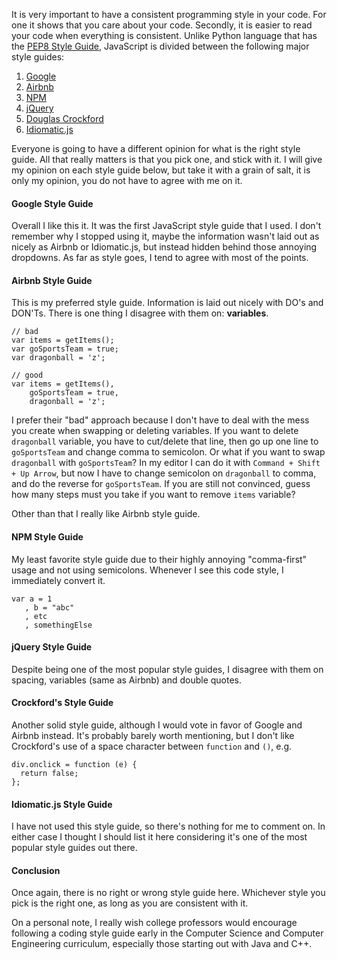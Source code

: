 It is very important to have a consistent programming style in your code. For one
it shows that you care about your code. Secondly, it is easier to read your code
when everything is consistent. Unlike Python language that has the
[PEP8 Style Guide](http://legacy.python.org/dev/peps/pep-0008/), JavaScript
is divided between the following major style guides:

1. [Google](https://google-styleguide.googlecode.com/svn/trunk/javascriptguide.xml)
2. [Airbnb <i class="fa fa-star"></i>](https://github.com/airbnb/javascript)
3. [NPM](https://www.npmjs.org/doc/misc/npm-coding-style.html)
4. [jQuery](https://contribute.jquery.org/style-guide/js/)
5. [Douglas Crockford](http://javascript.crockford.com/code.html)
6. [Idiomatic.js](https://github.com/rwaldron/idiomatic.js)

<div class="alert alert-info">
<i class="fa fa-info"></i> Everyone is going to have a different opinion for what is the right style guide.
All that really matters is that you pick one, and stick with it. I will give
my opinion on each style guide below, but take it with a grain of salt, it is only
my opinion, you do not have to agree with me on it.
</div>

#### Google Style Guide
Overall I like this it. It was the first JavaScript style guide that I used. I
don't remember why I stopped using it, maybe the information wasn't laid out as
nicely as Airbnb or Idiomatic.js, but instead hidden behind those annoying
dropdowns. As far as style goes, I tend to agree with most of the points.

#### Airbnb Style Guide
This is my preferred style guide. Information is laid out nicely with DO's and
DON'Ts. There is one thing I disagree with them on: **variables**.

```
// bad
var items = getItems();
var goSportsTeam = true;
var dragonball = 'z';

// good
var items = getItems(),
    goSportsTeam = true,
    dragonball = 'z';
```

I prefer their "bad" approach because I don't have to deal with the mess you create
when swapping or deleting variables. If you want to delete `dragonball` variable,
you have to cut/delete that line, then go up one line to `goSportsTeam` and change comma to semicolon.
Or what if you want to swap `dragonball` with `goSportsTeam`? In my editor
I can do it with `Command + Shift + Up Arrow`, but now I have to change semicolon
on `dragonball` to comma, and do the reverse for `goSportsTeam`. If you are still
not convinced, guess how many steps must you take if you want to remove `items`
variable?

Other than that I really like Airbnb style guide.

#### NPM Style Guide
My least favorite style guide due to their highly annoying "comma-first" usage
and not using semicolons. Whenever I see this code style, I immediately convert it.

```
var a = 1
   , b = "abc"
   , etc
   , somethingElse
```

#### jQuery Style Guide
Despite being one of the most popular style guides, I disagree with them on
spacing, variables (same as Airbnb) and double quotes.

#### Crockford's Style Guide
Another solid style guide, although I would vote in favor of Google and Airbnb
instead. It's probably barely worth mentioning, but I don't like Crockford's use
of a space character between `function` and `()`, e.g.

```
div.onclick = function (e) {
  return false;
};
```

#### Idiomatic.js Style Guide
I have not used this style guide, so there's nothing for me to comment on. In
either case I thought I should list it here considering it's one of the most
popular style guides out there.

#### Conclusion
Once again, there is no right or wrong style guide here. Whichever style you pick is
the right one, as long as you are consistent with it.

On a personal note,
I really wish college professors would encourage following a coding style guide
early in the Computer Science and Computer Engineering curriculum,
especially those starting out with Java and C++.